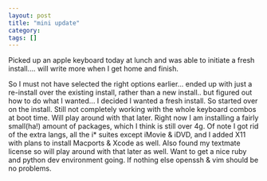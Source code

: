 ```yaml
---
layout: post
title: "mini update"
category: 
tags: []
---
```



Picked up an apple keyboard today at lunch and was able to initiate a fresh install.... will write more when I get home and finish.

So I must not have selected the right options earlier... ended up with just a re-install over the existing install, rather than a new install.. but figured out how to do what I wanted... I decided I wanted a fresh install.  So started over on the install.  Still not completely working with the whole keyboard combos at boot time.  Will play around with that later.  Right now I am installing a fairly small(ha!) amount of packages, which I think is still over 4g.  Of note I got rid of the extra langs, all the i* suites except iMovie &amp; iDVD, and I added X11 with plans to install Macports &amp; Xcode as well.  Also found my textmate license so will play around with that later as well.  Want to get a nice ruby and python dev environment going.  If nothing else openssh &amp; vim should be no problems.
